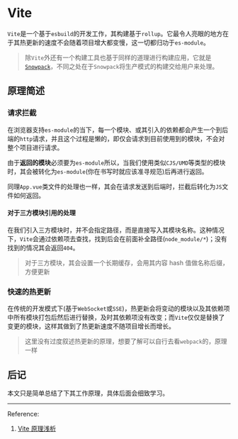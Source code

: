 # Vite

`Vite`是一个基于`esbuild`的开发工作，其构建基于`rollup`。它最令人亮眼的地方在于其热更新的速度不会随着项目增大都变慢，这一切都归功于`es-module`。

> 除`Vite`外还有一个构建工具也基于同样的道理进行构建应用，它就是[`Snowpack`](https://www.snowpack.dev/)，不同之处在于`Snowpack`将生产模式的构建交给用户来处理。

## 原理简述

### 请求拦截

在浏览器支持`es-module`的当下，每一个模块、或其引入的依赖都会产生一个到后端的`http`请求，并且这个过程是懒的，即仅会请求到目前使用到的模块，不会对整个项目进行请求。

由于**返回的模块**必须要为`es-module`所以，当我们使用类似`CJS/UMD`等类型的模块时，其会被转化为`es-module`(你在书写时就应该准寻规范)后再进行返回。

同理`App.vue`类文件的处理也一样，其会在请求发送到后端时，拦截后转化为`JS`文件如何返回。

#### 对于三方模块引用的处理

在我们引入三方模块时，并不会指定路径，而是直接写入其模块名称。这种情况下，`Vite`会通过依赖项去查找，找到后会在前面补全路径(`node_module/*`)；没有找到的情况其会返回`404`。

> 对于三方模块，其会设置一个长期缓存，会用其内容 hash 值做名称后缀，方便更新

### 快速的热更新

在传统的开发模式下(基于`WebSocket`或`SSE`)，热更新会将变动的模块以及其依赖项中所有模块打包后然后进行替换，及时其依赖项没有改变；而`Vite`仅仅是替换了变更的模块，这样其做到了热更新速度不随项目增长而增长。

> 这里没有过度叙述热更新的原理，想要了解可以自行去看`webpack`的，原理一样

## 后记

本文只是简单总结了下其工作原理，具体后面会细致学习。

---

Reference:

1. [Vite 原理浅析](https://molunerfinn.com/learn-vite/#%E4%BB%80%E4%B9%88%E6%98%AF-Vite)
